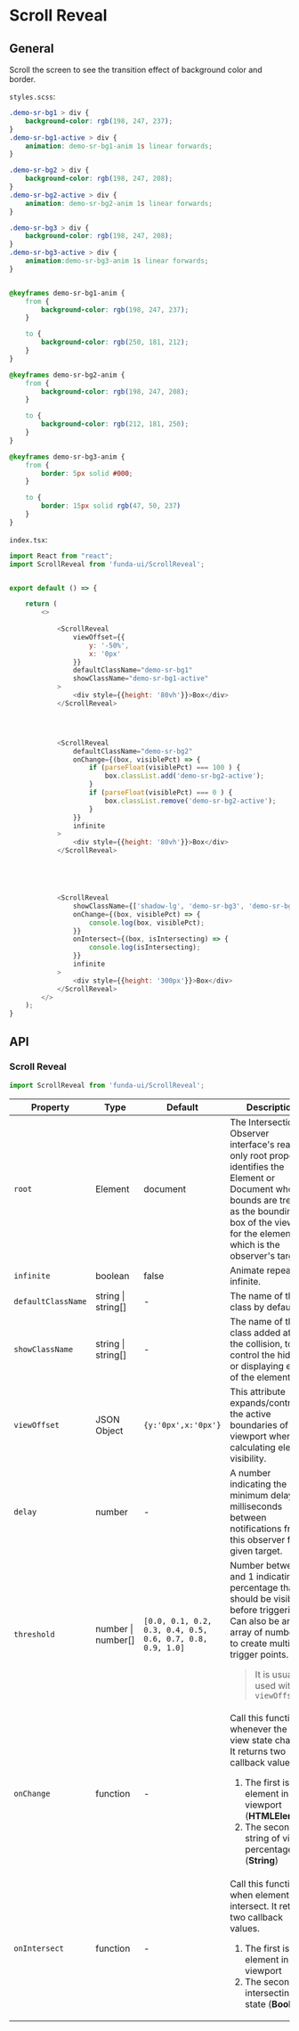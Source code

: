 # Scroll Reveal



## General

Scroll the screen to see the transition effect of background color and border.


`styles.scss`:
```css
.demo-sr-bg1 > div {
    background-color: rgb(198, 247, 237);
}
.demo-sr-bg1-active > div {
    animation: demo-sr-bg1-anim 1s linear forwards;
}

.demo-sr-bg2 > div {
    background-color: rgb(198, 247, 208);
}
.demo-sr-bg2-active > div {
    animation: demo-sr-bg2-anim 1s linear forwards;
}

.demo-sr-bg3 > div {
    background-color: rgb(198, 247, 208);
}
.demo-sr-bg3-active > div {
    animation:demo-sr-bg3-anim 1s linear forwards;
}


@keyframes demo-sr-bg1-anim {
    from {
        background-color: rgb(198, 247, 237);
    }

    to {
        background-color: rgb(250, 181, 212);
    }
}

@keyframes demo-sr-bg2-anim {
    from {
        background-color: rgb(198, 247, 208);
    }

    to {
        background-color: rgb(212, 181, 250);
    }
}

@keyframes demo-sr-bg3-anim {
    from {
        border: 5px solid #000;
    }

    to {
        border: 15px solid rgb(47, 50, 237)
    }
}
```


`index.tsx`:
```js
import React from "react";
import ScrollReveal from 'funda-ui/ScrollReveal';


export default () => {

    return (
        <>
          
            <ScrollReveal 
                viewOffset={{
                    y: '-50%',
                    x: '0px'
                }}
                defaultClassName="demo-sr-bg1"
                showClassName="demo-sr-bg1-active"
            >
                <div style={{height: '80vh'}}>Box</div>
            </ScrollReveal>




            <ScrollReveal 
                defaultClassName="demo-sr-bg2"
                onChange={(box, visiblePct) => {
                    if (parseFloat(visiblePct) === 100 ) {
                        box.classList.add('demo-sr-bg2-active');
                    }
                    if (parseFloat(visiblePct) === 0 ) {
                        box.classList.remove('demo-sr-bg2-active');
                    }
                }}
                infinite
            >
                <div style={{height: '80vh'}}>Box</div>
            </ScrollReveal>





            <ScrollReveal 
                showClassName={['shadow-lg', 'demo-sr-bg3', 'demo-sr-bg3-active']}
                onChange={(box, visiblePct) => {
                    console.log(box, visiblePct);
                }}
                onIntersect={(box, isIntersecting) => {
                    console.log(isIntersecting);
                }}
                infinite 
            >
                <div style={{height: '300px'}}>Box</div>
            </ScrollReveal>             
        </>
    );
}
```


## API

### Scroll Reveal
```js
import ScrollReveal from 'funda-ui/ScrollReveal';
```
| Property | Type | Default | Description | Required |
| --- | --- | --- | --- | --- |
| `root` | Element | document | The Intersection Observer interface's read-only root property identifies the Element or Document whose bounds are treated as the bounding box of the viewport for the element which is the observer's target. | - |
| `infinite` | boolean | false | Animate repeat infinite. | - |
| `defaultClassName` | string \| string[]  | - | The name of the class by default. | - |
| `showClassName` | string \| string[]  | - | The name of the class added after the collision, to control the hiding or displaying effect of the element. | - |
| `viewOffset` | JSON Object  | `{y:'0px',x:'0px'}` | This attribute expands/contracts the active boundaries of the viewport when calculating element visibility. | - |
| `delay` | number | - | A number indicating the minimum delay in milliseconds between notifications from this observer for a given target. | - |
| `threshold` | number \| number[] | `[0.0, 0.1, 0.2, 0.3, 0.4, 0.5, 0.6, 0.7, 0.8, 0.9, 1.0]` | Number between 0 and 1 indicating the percentage that should be visible before triggering. Can also be an array of numbers, to create multiple trigger points. <blockquote>It is usually used with `viewOffset`</blockquote> | - |
| `onChange` | function  | - | Call this function whenever the in view state changes. It returns two callback values. <br /> <ol><li>The first is the element in the viewport (**HTMLElement**)</li><li>The second is a string of visible percentage (**String**)</li></ol> | - |
| `onIntersect` | function  | - | Call this function when elements intersect. It returns two callback values. <br /> <ol><li>The first is the element in the viewport</li><li>The second is intersecting state (**Boolean**)</li></ol> | - |


